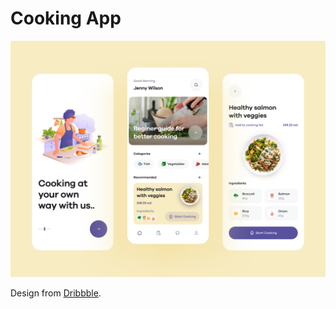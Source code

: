 # Cooking App

![alt text](https://raw.githubusercontent.com/osamamgomaa/cooking_app/main/assets/images/image.png?token=GHSAT0AAAAAABSCZ6NKZME767B3GNWHBEFYYQ7LJZA)

Design from [Dribbble](https://dribbble.com/shots/17608036-Cooking-App).
